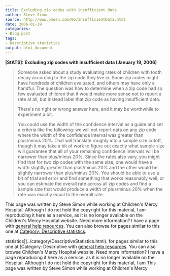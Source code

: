 ```yaml
---
title: Excluding zip codes with insufficient data
author: Steve Simon
source: http://www.pmean.com/06/InsufficientData.html
date: 2006-01-19
categories:
- Blog post
tags:
- Descriptive statistics
output: html_document
---
```

**[StATS]:** **Excluding zip codes with insufficient
data (January 19, 2006)**

> Someone asked about a study evaluating rates of children with tooth
> decay according to the zip code they live in. Some zip codes might
> have hundreds of children evaluated, and others may have only a
> handful. The question was how to determine when a zip code had so few
> evaluated children that it would make more sense not to report a rate
> at all, but instead label that zip code as having insufficient data.
>
> There's no right or wrong answer here, and it may be worthwhile to
> experiment a bit.
>
> You could use the width of the confidence interval as a guide and set
> a criteria like the following: we will not report data on any zip code
> where the width of the confidence interval was greater than plus/minus
> 20%. That will translate roughly into a sample size cutoff, though it
> may take a bit of work to figure out exactly what sample size will
> guarantee that all of your remaining confidence intervals will be
> narrower than plus/minus 20%. Since the rates also vary, you might
> find that for two zip codes with the same size, one would have a width
> slightly greater than plus/minus 20% and the other would be slightly
> narrower than plus/minus 20%. You should be able to use a bit of trial
> and error and find something that works reasonably well, or you can
> estimate the overall rate across all zip codes and find a sample size
> that would produce a width of plus/minus 20% when the rate was exactly
> equal to the overall rate.

This page was written by Steve Simon while working at Children's Mercy
Hospital. Although I do not hold the copyright for this material, I am
reproducing it here as a service, as it is no longer available on the
Children's Mercy Hospital website. Need more information? I have a page
with [general help resources](../GeneralHelp.html). You can also browse
for pages similar to this one at [Category: Descriptive
statistics](../category/DescriptiveStatistics.html).
<!---More--->
statistics](../category/DescriptiveStatistics.html).
for pages similar to this one at [Category: Descriptive
with [general help resources](../GeneralHelp.html). You can also browse
Children's Mercy Hospital website. Need more information? I have a page
reproducing it here as a service, as it is no longer available on the
Hospital. Although I do not hold the copyright for this material, I am
This page was written by Steve Simon while working at Children's Mercy

<!---Do not use
**[StATS]:** **Excluding zip codes with insufficient
This page was written by Steve Simon while working at Children's Mercy
Hospital. Although I do not hold the copyright for this material, I am
reproducing it here as a service, as it is no longer available on the
Children's Mercy Hospital website. Need more information? I have a page
with [general help resources](../GeneralHelp.html). You can also browse
for pages similar to this one at [Category: Descriptive
statistics](../category/DescriptiveStatistics.html).
--->

